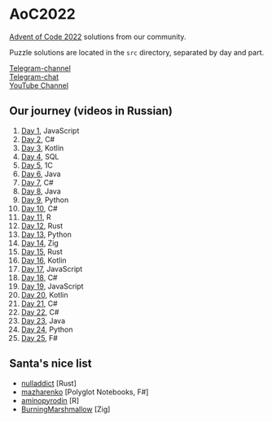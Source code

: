 # AoC2022

[Advent of Code 2022](https://adventofcode.com/2022) solutions from our community. 

Puzzle solutions are located in the `src` directory, separated by day and part.

[Telegram-channel](https://t.me/konturAoC2022)  
[Telegram-chat](https://t.me/konturAoC2022_chat)  
[YouTube Channel](https://www.youtube.com/c/KonturTech)  

## Our journey (videos in Russian)

1. [Day 1](https://youtu.be/LwofK-9jYm4), JavaScript
2. [Day 2](https://youtu.be/EwA-KUf6_dA), C#
3. [Day 3](https://youtu.be/1o09OFd_xHk), Kotlin
4. [Day 4](https://youtu.be/TZXeuKSoneo), SQL
5. [Day 5](https://youtu.be/qt-E-mp2eKA), 1С
6. [Day 6](https://youtu.be/Hy1eLMpdtaQ), Java
7. [Day 7](https://youtu.be/rAE5kAMG6l4), C#
8. [Day 8](https://youtu.be/fEWAbAvwRMc), Java
9. [Day 9](https://youtu.be/rjHaYVgvJnQ), Python
10. [Day 10](https://youtu.be/9PKr2ezSj8Q), C#
11. [Day 11](https://youtu.be/avmMuIH6v4M), R
12. [Day 12](https://youtu.be/5br7anKm3l8), Rust
13. [Day 13](https://youtu.be/nVH_ajen3xc), Python
14. [Day 14](https://youtu.be/lEyjRiNbq-c), Zig
15. [Day 15](https://youtu.be/hAxJ7ZXRMzM), Rust
16. [Day 16](https://youtu.be/K5uTevCgVns), Kotlin
17. [Day 17](https://youtu.be/trSMgyXMtgc), JavaScript
18. [Day 18](https://youtu.be/GAUj9nKz1Zg), C#
19. [Day 19](https://youtu.be/APC_1FHVsbY), JavaScript
20. [Day 20](https://youtu.be/wZE-x4EJHcE), Kotlin
21. [Day 21](https://youtu.be/lIczn-FiEHM), C#
22. [Day 22](https://youtu.be/-iHarm19PuY), C#
23. [Day 23](https://youtu.be/1V0dBaWg-G4), Java
24. [Day 24](https://youtu.be/EOxYalc-yZA), Python
25. [Day 25](https://youtu.be/qnchQcSxzX0), F#

## Santa's nice list

- [nulladdict](https://github.com/nulladdict/aoc-2022) [Rust]
- [mazharenko](https://github.com/mazharenko/AoC-2022) [Polyglot Notebooks, F#]
- [aminopyrodin](https://github.com/Aminopyridin/aoc2022) [R]
- [BurningMarshmallow](https://github.com/BurningMarshmallow/aoc-2022) [Zig]
